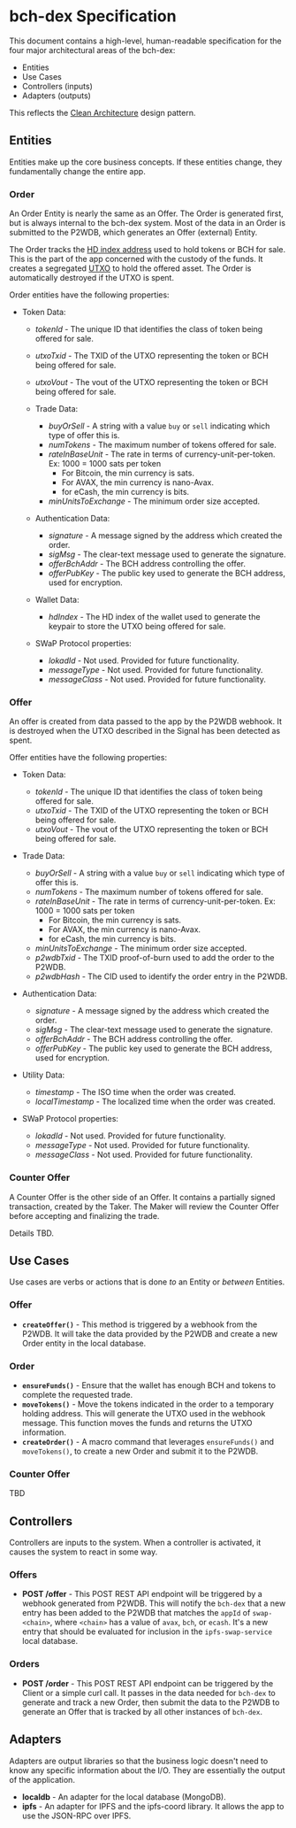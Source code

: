 # bch-dex Specification

This document contains a high-level, human-readable specification for the four major architectural areas of the bch-dex:

- Entities
- Use Cases
- Controllers (inputs)
- Adapters (outputs)

This reflects the [Clean Architecture](https://bafybeiajggd4zju7oen627bcy5l32hrxqomoqzvwqfir6phzgducozksv4.ipfs.dweb.link/blog/clean-architecture) design pattern.

## Entities

Entities make up the core business concepts. If these entities change, they fundamentally change the entire app.

### Order

An Order Entity is nearly the same as an Offer. The Order is generated first, but is always internal to the bch-dex system. Most of the data in an Order is submitted to the P2WDB, which generates an Offer (external) Entity.

The Order tracks the [HD index address](https://github.com/bitcoinbook/bitcoinbook/blob/develop/ch05.asciidoc#hd-wallets-bip-32bip-44) used to hold tokens or BCH for sale. This is the part of the app concerned with the custody of the funds. It creates a segregated [UTXO](https://github.com/bitcoinbook/bitcoinbook/blob/develop/ch06.asciidoc#transaction-outputs-and-inputs) to hold the offered asset. The Order is automatically destroyed if the UTXO is spent.

Order entities have the following properties:

- Token Data:
  - _tokenId_ - The unique ID that identifies the class of token being offered for sale.
  - _utxoTxid_ - The TXID of the UTXO representing the token or BCH being offered for sale.
  - _utxoVout_ - The vout of the UTXO representing the token or BCH being offered for sale.

  - Trade Data:
    - _buyOrSell_ - A string with a value `buy` or `sell` indicating which type of offer this is.
    - _numTokens_ - The maximum number of tokens offered for sale.
    - _rateInBaseUnit_ - The rate in terms of currency-unit-per-token. Ex: 1000 = 1000 sats per token
      - For Bitcoin, the min currency is sats.
      - For AVAX, the min currency is nano-Avax.
      - for eCash, the min currency is bits.
    - _minUnitsToExchange_ - The minimum order size accepted.

  - Authentication Data:
    - _signature_ - A message signed by the address which created the order.
    - _sigMsg_ - The clear-text message used to generate the signature.
    - _offerBchAddr_ - The BCH address controlling the offer.
    - _offerPubKey_ - The public key used to generate the BCH address, used for encryption.

  - Wallet Data:
    - _hdIndex_ - The HD index of the wallet used to generate the keypair to store the UTXO being offered for sale.

  - SWaP Protocol properties:
    - _lokadId_ - Not used. Provided for future functionality.
    - _messageType_ - Not used. Provided for future functionality.
    - _messageClass_ - Not used. Provided for future functionality.


### Offer

An offer is created from data passed to the app by the P2WDB webhook.
It is destroyed when the UTXO described in the Signal has been detected as spent.

Offer entities have the following properties:

- Token Data:
  - _tokenId_ - The unique ID that identifies the class of token being offered for sale.
  - _utxoTxid_ - The TXID of the UTXO representing the token or BCH being offered for sale.
  - _utxoVout_ - The vout of the UTXO representing the token or BCH being offered for sale.

- Trade Data:
  - _buyOrSell_ - A string with a value `buy` or `sell` indicating which type of offer this is.
  - _numTokens_ - The maximum number of tokens offered for sale.
  - _rateInBaseUnit_ - The rate in terms of currency-unit-per-token. Ex: 1000 = 1000 sats per token
    - For Bitcoin, the min currency is sats.
    - For AVAX, the min currency is nano-Avax.
    - for eCash, the min currency is bits.
  - _minUnitsToExchange_ - The minimum order size accepted.
  - _p2wdbTxid_ - The TXID proof-of-burn used to add the order to the P2WDB.
  - _p2wdbHash_ - The CID used to identify the order entry in the P2WDB.

- Authentication Data:
  - _signature_ - A message signed by the address which created the order.
  - _sigMsg_ - The clear-text message used to generate the signature.
  - _offerBchAddr_ - The BCH address controlling the offer.
  - _offerPubKey_ - The public key used to generate the BCH address, used for encryption.

- Utility Data:
  - _timestamp_ - The ISO time when the order was created.
  - _localTimestamp_ - The localized time when the order was created.

- SWaP Protocol properties:
  - _lokadId_ - Not used. Provided for future functionality.
  - _messageType_ - Not used. Provided for future functionality.
  - _messageClass_ - Not used. Provided for future functionality.


### Counter Offer

A Counter Offer is the other side of an Offer. It contains a partially signed transaction, created by the Taker. The Maker will review the Counter Offer before accepting and finalizing the trade.

Details TBD.

## Use Cases

Use cases are verbs or actions that is done _to_ an Entity or _between_ Entities.

### Offer

- **`createOffer()`** - This method is triggered by a webhook from the P2WDB. It will take the data provided by the P2WDB and create a new Order entity in the local database.

### Order

- **`ensureFunds()`** - Ensure that the wallet has enough BCH and tokens to complete the requested trade.
- **`moveTokens()`** - Move the tokens indicated in the order to a temporary holding address. This will generate the UTXO used in the webhook message. This function moves the funds and returns the UTXO information.
- **`createOrder()`** - A macro command that leverages `ensureFunds()` and `moveTokens()`, to create a new Order and submit it to the P2WDB.

### Counter Offer

TBD

## Controllers

Controllers are inputs to the system. When a controller is activated, it causes the system to react in some way.

### Offers

- **POST /offer** - This POST REST API endpoint will be triggered by a webhook generated from P2WDB. This will notify the `bch-dex` that a new entry has been added to the P2WDB that matches the `appId` of `swap-<chain>`, where `<chain>` has a value of `avax`, `bch`, or `ecash`. It's a new entry that should be evaluated for inclusion in the `ipfs-swap-service` local database.

### Orders

- **POST /order** - This POST REST API endpoint can be triggered by the Client or a simple curl call. It passes in the data needed for `bch-dex` to generate and track a new Order, then submit the data to the P2WDB to generate an Offer that is tracked by all other instances of `bch-dex`.

## Adapters

Adapters are output libraries so that the business logic doesn't need to know any specific information about the I/O. They are essentially the output of the application.

- **localdb** - An adapter for the local database (MongoDB).
- **ipfs** - An adapter for IPFS and the ipfs-coord library. It allows the app to use the JSON-RPC over IPFS.
